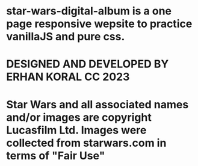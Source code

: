 # star-wars-digital-album is a one page responsive wepsite to practice vanillaJS and pure css. 
# DESIGNED AND DEVELOPED BY ERHAN KORAL CC 2023
# Star Wars and all associated names and/or images are copyright Lucasfilm Ltd. Images were collected from starwars.com in terms of "Fair Use"
